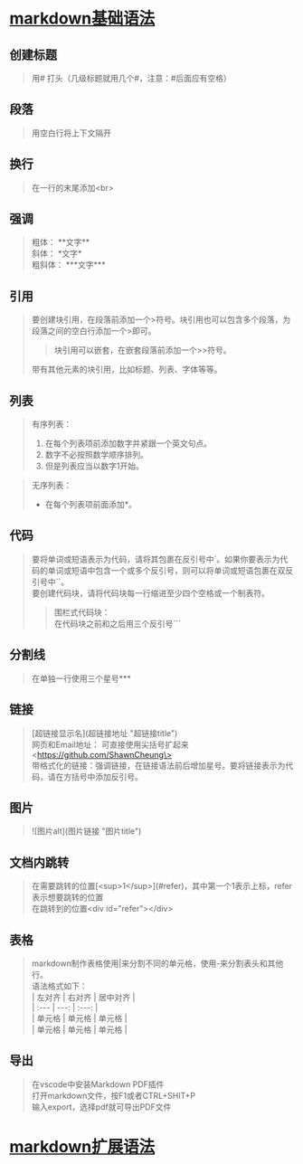 # [markdown基础语法](https://markdown.com.cn/basic-syntax/)
## 创建标题
> 用# 打头（几级标题就用几个#，注意：#后面应有空格）

## 段落
> 用空白行将上下文隔开

## 换行
> 在一行的末尾添加\<br>

## 强调
> 粗体： \*\*文字\*\*<br>
> 斜体： \*文字\*<br>
> 粗斜体： \*\*\*文字\*\*\*

## 引用
> 要创建块引用，在段落前添加一个\>符号。块引用也可以包含多个段落，为段落之间的空白行添加一个\>即可。
>
>>块引用可以嵌套，在嵌套段落前添加一个\>\>符号。<br>
>
> 带有其他元素的块引用，比如标题、列表、字体等等。

## 列表
> 有序列表：<br>
> 1. 在每个列表项前添加数字并紧跟一个英文句点。<br>
> 2. 数字不必按照数学顺序排列。<br>
> 3. 但是列表应当以数字1开始。

> 无序列表：<br>
> * 在每个列表项前面添加\*。

## 代码
> 要将单词或短语表示为代码，请将其包裹在反引号中\`。如果你要表示为代码的单词或短语中包含一个或多个反引号，则可以将单词或短语包裹在双反引号中\`\`。<br>
> 要创建代码块，请将代码块每一行缩进至少四个空格或一个制表符。<br>
>> 围栏式代码块：<br>
>> 在代码块之前和之后用三个反引号\`\`\`

## 分割线
> 在单独一行使用三个星号\*\*\*

## 链接
> [超链接显示名](超链接地址 \"超链接title\") <br>
> 网页和Email地址： 可直接使用尖括号扩起来\<https://github.com/ShawnCheung\><br>
> 带格式化的链接：强调链接，在链接语法前后增加星号。要将链接表示为代码，请在方括号中添加反引号。

## 图片
> \!\[图片alt\](图片链接 "图片title")

## 文档内跳转
> 在需要跳转的位置\[\<sup>1\</sup>](#refer)，其中第一个1表示上标，refer表示想要跳转的位置<br>
> 在跳转到的位置\<div id="refer">\</div><br>

## 表格
> markdown制作表格使用|来分割不同的单元格，使用-来分割表头和其他行。<br>
> 语法格式如下：<br>
> | 左对齐 | 右对齐 | 居中对齐 |<br>
> | :--- | ---: | :---: |<br>
> | 单元格 | 单元格 | 单元格 |<br>
> | 单元格 | 单元格 | 单元格 |<br>

## 导出
> 在vscode中安装Markdown PDF插件<br>
> 打开markdown文件，按F1或者CTRL+SHIT+P<br>
> 输入export，选择pdf就可导出PDF文件<br>

# [markdown扩展语法](https://markdown.com.cn/extended-syntax/availability.html)

